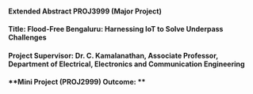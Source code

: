 #### **Extended Abstract PROJ3999 (Major Project)**
#### **Title:** Flood-Free Bengaluru: Harnessing IoT to Solve Underpass Challenges
#### **Project Supervisor:** Dr. C. Kamalanathan, Associate Professor, Department of Electrical, Electronics and Communication Engineering 
#### **Mini Project (PROJ2999) Outcome: **
